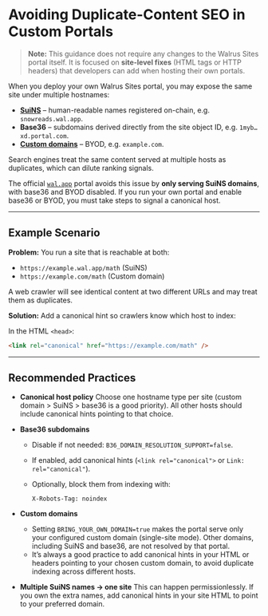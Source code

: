 # Avoiding Duplicate-Content SEO in Custom Portals

> **Note:** This guidance does not require any changes to the Walrus Sites portal itself.
> It is focused on **site-level fixes** (HTML tags or HTTP headers) that developers can
> add when hosting their own portals.

When you deploy your own Walrus Sites portal, you may expose the same site under multiple hostnames:

- **[SuiNS](https://suins.io/)** – human-readable names registered on-chain, e.g. `snowreads.wal.app`.
- **Base36** – subdomains derived directly from the site object ID, e.g. `1myb…xd.portal.com`.
- **[Custom domains](https://docs.wal.app/walrus-sites/bring-your-own-domain.html)** – BYOD,
  e.g. `example.com`.

Search engines treat the same content served at multiple hosts as duplicates,
which can dilute ranking signals.

The official [`wal.app`](https://wal.app) portal avoids this issue by **only serving SuiNS domains**,
with base36 and BYOD disabled.
If you run your own portal and enable base36 or BYOD, you must take steps to signal a canonical host.

---

## Example Scenario

**Problem:**
You run a site that is reachable at both:

- `https://example.wal.app/math` (SuiNS)
- `https://example.com/math` (Custom domain)

A web crawler will see identical content at two different URLs and may treat them as duplicates.

**Solution:**
Add a canonical hint so crawlers know which host to index:

In the HTML `<head>`:

```html
<link rel="canonical" href="https://example.com/math" />
```

---

## Recommended Practices

- **Canonical host policy**
  Choose one hostname type per site (custom domain > SuiNS > base36 is a good priority).
  All other hosts should include canonical hints pointing to that choice.

- **Base36 subdomains**

  - Disable if not needed: `B36_DOMAIN_RESOLUTION_SUPPORT=false`.
  - If enabled, add canonical hints (`<link rel="canonical">` or `Link: rel="canonical"`).
  - Optionally, block them from indexing with:

    ```http
    X-Robots-Tag: noindex
    ```

- **Custom domains**

  - Setting `BRING_YOUR_OWN_DOMAIN=true` makes the portal serve only your configured
    custom domain (single-site mode).
    Other domains, including SuiNS and base36, are not resolved by that portal.
  - It’s always a good practice to add canonical hints in your HTML or headers pointing
    to your chosen custom domain,
    to avoid duplicate indexing across different hosts.

- **Multiple SuiNS names → one site**
  This can happen permissionlessly. If you own the extra names, add canonical hints
  in your site HTML to point to your preferred domain.
